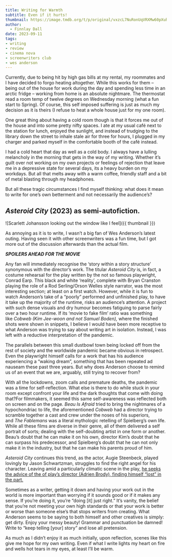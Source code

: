 ```yaml
---
title: Writing for Warmth
subtitle: Even if it hurts!
thumbnail: https://image.tmdb.org/t/p/original/vxzcL7NuRonUqVRXMw60pXuhj7z.jpg
author:
  - Finnlay Dall
date: 2023-09-11
tags:
- writing
- review
- cinema nova
- screenwriters club
- wes anderson
---
```

Currently, due to being hit by high gas bills at my rental, my roommates and I have decided to forgo heating altogether. While this works for them – being out of the house for work during the day and spending less time in an arctic fridge – working from home is an absolute nightmare. The thermostat read a room temp of twelve degrees on Wednesday morning (what a fun start to Spring). Of course, this self imposed suffering is just as much my decision as it is theirs (I refuse to heat a whole house just for my one room).

One great thing about having a cold room though is that it forces me out of the house and into some pretty nifty spaces. I ate at my usual café next to the station for lunch, enjoyed the sunlight, and instead of trudging to the library down the street to inhale stale air for three for hours, I plugged in my charger and parked myself in the comfortable booth of the café instead.

I had a cold heart that day as well as a cold body. I always have a lulling melancholy in the morning that gets in the way of my writing. Whether it’s guilt over not working on my own projects or feelings of rejection that leave me in a depressive state for several days, its a heavy burden on my workdays. But all that melts away with a warm coffee, friendly staff and a bit of metal blasting through my headphones.

But all these tragic circumstances I find myself thinking: what does it mean to write for one’s own betterment and not necessarily the audience’s?

## *Asteroid City* (2023) as semi-autofiction.

![Scarlett Johansson looking out the window like I feel]({{ thumbnail }})

As annoying as it is to write, I wasn’t a big fan of Wes Anderson’s latest outing. Having seen it with other screenwriters was a fun time, but I got more out of the discussion afterwards than the actual film.

***SPOILERS AHEAD FOR THE MOVIE***

Any fan will immediately recognise the ‘story within a story structure’ synonymous with the director’s work. The titular *Asteroid City* is, in fact, a costume rehearsal for the play written by the not so famous playwright, Conrad Earp. This black and white ‘reality’, complete with Bryan Cranston playing the role of a Rod Serling/Orson Welles style narrator, was the most interesting section; at least on a first watch. However, while it is fun to watch Anderson’s take of a “poorly” performed and unfinished play, to have it take up the majority of the runtime, risks an audience’s attention. A project with such dense visuals and dry humour becomes fatiguing to parse fairly over a two hour runtime. If its ‘movie to fake film’ ratio was something like *Cobweb (*Kim Jee-woon and not Samuel Boden)*,* where the finished shots were shown in snippets, I believe I would have been more receptive to what Anderson was trying to say about writing art in isolation. Instead, I was left with a reductive interpretation of the pandemic.

The parallels between this small dustbowl town being locked off from the rest of society and the worldwide pandemic became obvious in retrospect. Even the playwright himself calls for a work that has his audience experiencing a “waking dream”, something that has been repeated ad nauseam these past three years. But why does Anderson choose to remind us of an event that we are, arguably, still trying to recover from?

With all the lockdowns, zoom calls and premature deaths, the pandemic was a time for self-reflection. What else is there to do while stuck in your room except confront your life and the dark thoughts that come with doing that?For filmmakers, it seemed this same self-awareness was reflected both on screen and on the page. *Beau Is Afraid* tried to bring the nightmares of a hypochondriac to life, the aforementioned *Cobweb* had a director trying to scramble together a cast and crew under the noses of his superiors, and *The Fablemans* was a literal mythologic retelling of Spielberg’s own life. While all these films are diverse in their genre, all of them delivered a self portrait of sorts; dealing with the self-doubting artist in one form or another. Beau’s doubt that he can make it on his own, director Kim’s doubt that he can surpass his predecessor, and Spielberg’s doubt that he can not only make it in the industry, but that he can make his parents proud of him.

*Asteroid City* continues this trend, as the actor, Augie Steenbeck, played lovingly by Jason Schwartzman, struggles to find the right angel for his character. Leaving amid a particularly climatic scene in the play, [he seeks the advice of the of play’s director (Adrien Brody), finding himself “lost” in the part.](https://instagram.com/p/CumVLUstblb)

Sometimes as a writer, getting it down and having your work out in the world is more important than worrying if it sounds good or if it makes any sense. If you’re doing it, you’re “doing \[it] just right.” It’s vanity, the belief that you’re not meeting your own high standards or that your work is better or worse than someone else’s that stops writers from creating. What Anderson seems to be saying to both himself and other creatives is simply: get dirty. Enjoy your messy beauty! Grammar and punctuation be damned! Write to “keep telling \[your] story” and lose all pretension.

As much as I didn’t enjoy it as much initially, upon reflection, scenes like this give me hope for my own writing. Even if what I write lights my heart on fire and wells hot tears in my eyes, at least I’ll be warm.
